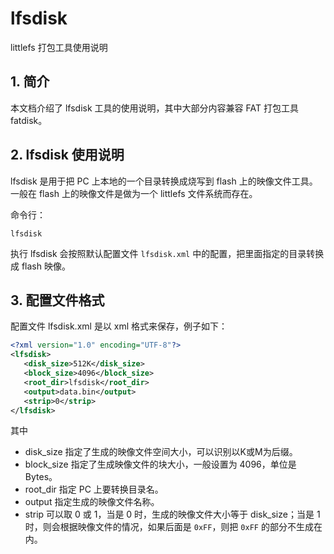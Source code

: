 # lfsdisk

littlefs 打包工具使用说明

## 1. 简介

本文档介绍了 lfsdisk 工具的使用说明，其中大部分内容兼容 FAT 打包工具 fatdisk。

## 2. lfsdisk 使用说明

lfsdisk 是用于把 PC 上本地的一个目录转换成烧写到 flash 上的映像文件工具。一般在 flash 上的映像文件是做为一个 littlefs 文件系统而存在。

命令行：

```
lfsdisk
```

执行 lfsdisk 会按照默认配置文件 `lfsdisk.xml` 中的配置，把里面指定的目录转换成 flash 映像。

## 3. 配置文件格式

配置文件 lfsdisk.xml 是以 xml 格式来保存，例子如下：

```xml
<?xml version="1.0" encoding="UTF-8"?>
<lfsdisk>
   <disk_size>512K</disk_size>
   <block_size>4096</block_size>
   <root_dir>lfsdisk</root_dir>
   <output>data.bin</output>
   <strip>0</strip>
</lfsdisk>
```

其中 

* disk_size 指定了生成的映像文件空间大小，可以识别以K或M为后缀。
* block_size 指定了生成映像文件的块大小，一般设置为 4096，单位是 Bytes。
* root_dir 指定 PC 上要转换目录名。
* output 指定生成的映像文件名称。
* strip 可以取 0 或 1，当是 0 时，生成的映像文件大小等于 disk_size；当是 1 时，则会根据映像文件的情况，如果后面是 `0xFF`，则把 `0xFF` 的部分不生成在内。


